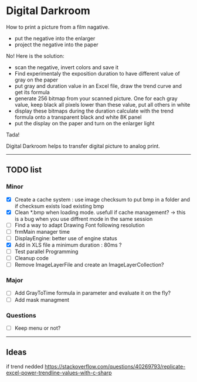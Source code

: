 # Digital Darkroom

How to print a picture from a film nagative.

- put the negative into the enlarger 
- project the negative into the paper

No! Here is the solution:

- scan the negative, invert colors and save it
- Find experimentaly the exposition duration to have different value of gray on the paper
- put gray and duration value in an Excel file, draw the trend curve and get its formula
- generate 256 bitmap from your scanned picture. One for each gray value, keep black all pixels lower than these value, put all others in white
- display these bitmaps during the duration calculate with the trend formula onto a transparent black and white 8K panel
- put the display on the paper and turn on the enlarger light

Tada!

Digital Darkroom helps to transfer digital picture to analog print.

---

## TODO list

### Minor
- [X] Create a cache system : use image checksum to put bmp in a folder and if checksum exists load existing bmp
- [X] Clean *.bmp when loading mode. usefull if cache management? -> this is a bug when you use diffrent mode in the same session
- [ ] Find a way to adapt Drawing Font following resolution
- [ ] frmMain manager time
- [ ] DisplayEngine: better use of engine status
- [X] Add in XLS file a minimum duration : 80ms ?
- [ ] Test parallel Programming
- [ ] Cleanup code
- [ ] Remove ImageLayerFile and create an ImageLayerCollection? 

### Major
- [ ] Add GrayToTime formula in parameter and evaluate it on the fly?
- [ ] Add mask managment

### Questions
- [ ] Keep menu or not?

---

## Ideas

if trend nedded https://stackoverflow.com/questions/40269793/replicate-excel-power-trendline-values-with-c-sharp
